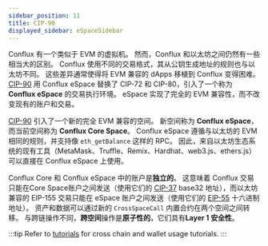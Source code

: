 ```yaml
---
sidebar_position: 11
title: CIP-90
displayed_sidebar: eSpaceSidebar
---
```


Conflux 有一个类似于 EVM 的虚拟机。 然而，Conflux 和以太坊之间仍然有一些相当大的区别。 Conflux 使用不同的交易格式，其从公钥生成地址的规则也与以太坊不同。 这些差异通常使得将 EVM 兼容的 dApps 移植到 Conflux 变得困难。 [CIP-90](https://github.com/Conflux-Chain/CIPs/blob/master/CIPs/cip-90.md) 用 Conflux eSpace 替换了 CIP-72 和 CIP-80，引入了一个称为 **Conflux eSpace** 的交易执行环境。 eSpace 实现了完全的 EVM 兼容性，而不改变现有的账户和交易。

[CIP-90](https://github.com/Conflux-Chain/CIPs/blob/master/CIPs/cip-90.md) 引入了一个新的完全 EVM 兼容的空间。 新空间称为 **Conflux eSpace**，而当前空间称为 **Conflux Core Space**。 Conflux eSpace 遵循与以太坊的 EVM 相同的规则，并支持像 `eth_getBalance` 这样的 RPC。 因此，来自以太坊生态系统的现有工具（MetaMask、Truffle、Remix、Hardhat、web3.js、ethers.js）可以直接在 Conflux eSpace 上使用。

Conflux Core 和 Conflux eSpace 中的账户是**独立的**。 这意味着 Conflux 交易只能在Core Space账户之间发送（使用它们的 [CIP-37](https://github.com/Conflux-Chain/CIPs/blob/master/CIPs/cip-37.md) base32 地址），而以太坊兼容的 EIP-155 交易只能在 eSpace 账户之间发送（使用它们的 [EIP-55](https://eips.ethereum.org/EIPS/eip-55) 十六进制地址）。 资产和数据可以通过新的 `CrossSpaceCall` 内置合约在两个空间之间转移。 与跨链操作不同，**跨空间**操作是**原子性的**，它们具有**Layer 1 安全性**。

:::tip
Refer to [tutorials](../../general/tutorials/) for cross chain and wallet usage tutorials.
:::
